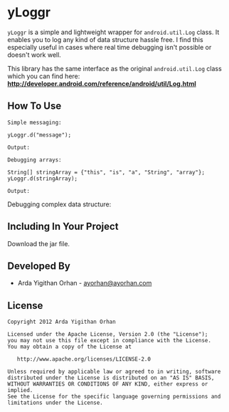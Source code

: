 # yLoggr


`yLoggr` is a simple and lightweight wrapper for `android.util.Log` class.
It enables you to log any kind of data structure hassle free.
I find this especially useful in cases where real time debugging isn't possible or doesn't work well.

This library has the same interface as the original `android.util.Log` class which you can find here:
**http://developer.android.com/reference/android/util/Log.html**

## How To Use

`Simple messaging:`

    yLoggr.d("message");

`Output:`

`Debugging arrays:`

    String[] stringArray = {"this", "is", "a", "String", "array"};
    yLoggr.d(stringArray);

`Output:`


Debugging complex data structure:

## Including In Your Project

Download the jar file.

## Developed By


* Arda Yigithan Orhan - <ayorhan@ayorhan.com>

## License


    Copyright 2012 Arda Yigithan Orhan

    Licensed under the Apache License, Version 2.0 (the "License");
    you may not use this file except in compliance with the License.
    You may obtain a copy of the License at

       http://www.apache.org/licenses/LICENSE-2.0

    Unless required by applicable law or agreed to in writing, software
    distributed under the License is distributed on an "AS IS" BASIS,
    WITHOUT WARRANTIES OR CONDITIONS OF ANY KIND, either express or implied.
    See the License for the specific language governing permissions and
    limitations under the License.
